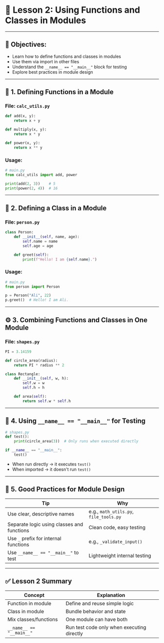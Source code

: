 # 🧮 **Lesson 2: Using Functions and Classes in Modules**

---

## 🎯 **Objectives:**

* Learn how to define functions and classes in modules
* Use them via import in other files
* Understand the `__name__ == "__main__"` block for testing
* Explore best practices in module design

---

## 📘 1. **Defining Functions in a Module**

### File: `calc_utils.py`

```python
def add(x, y):
    return x + y

def multiply(x, y):
    return x * y

def power(x, y):
    return x ** y
```

### Usage:

```python
# main.py
from calc_utils import add, power

print(add(2, 3))    # 5
print(power(2, 4))  # 16
```

---

## 🧱 2. **Defining a Class in a Module**

### File: `person.py`

```python
class Person:
    def __init__(self, name, age):
        self.name = name
        self.age = age

    def greet(self):
        print(f"Hello! I am {self.name}.")
```

### Usage:

```python
# main.py
from person import Person

p = Person("Ali", 22)
p.greet()  # Hello! I am Ali.
```

---

## ⚙️ 3. **Combining Functions and Classes in One Module**

### File: `shapes.py`

```python
PI = 3.14159

def circle_area(radius):
    return PI * radius ** 2

class Rectangle:
    def __init__(self, w, h):
        self.w = w
        self.h = h

    def area(self):
        return self.w * self.h
```

---

## 🧠 4. **Using `__name__ == "__main__"` for Testing**

```python
# shapes.py
def test():
    print(circle_area(3))  # Only runs when executed directly

if __name__ == "__main__":
    test()
```

* When run directly → it executes `test()`
* When imported → it doesn't run `test()`

---

## 🧰 5. **Good Practices for Module Design**

| Tip                                        | Why                                    |
| ------------------------------------------ | -------------------------------------- |
| Use clear, descriptive names               | e.g., `math_utils.py`, `file_tools.py` |
| Separate logic using classes and functions | Clean code, easy testing               |
| Use `_` prefix for internal functions      | e.g., `_validate_input()`              |
| Use `__name__ == "__main__"` to test       | Lightweight internal testing           |

---

## ✅ Lesson 2 Summary

| Concept                  | Explanation                                |
| ------------------------ | ------------------------------------------ |
| Function in module       | Define and reuse simple logic              |
| Class in module          | Bundle behavior and state                  |
| Mix classes/functions    | One module can have both                   |
| `__name__ == "__main__"` | Run test code only when executing directly |